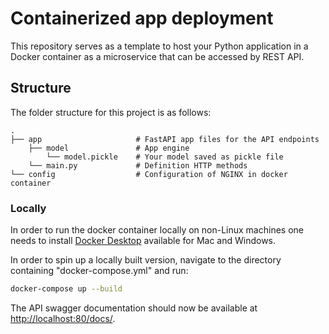 # Containerized app deployment
This repository serves as a template to host your Python application in a Docker container as a microservice that can be accessed by REST API. 

## Structure
The folder structure for this project is as follows:

    .
    ├── app                     # FastAPI app files for the API endpoints
        ├── model               # App engine
            └── model.pickle    # Your model saved as pickle file  
        └── main.py             # Definition HTTP methods
    └── config                  # Configuration of NGINX in docker container


### Locally
In order to run the docker container locally on non-Linux machines one needs to install [Docker Desktop](https://www.docker.com/products/docker-desktop) available for Mac and Windows.  

In order to spin up a locally built version, navigate to the directory containing "docker-compose.yml" and run:

```bash
docker-compose up --build
```

The API swagger documentation should now be available at [http://localhost:80/docs/](http://localhost:5000/docs/).

